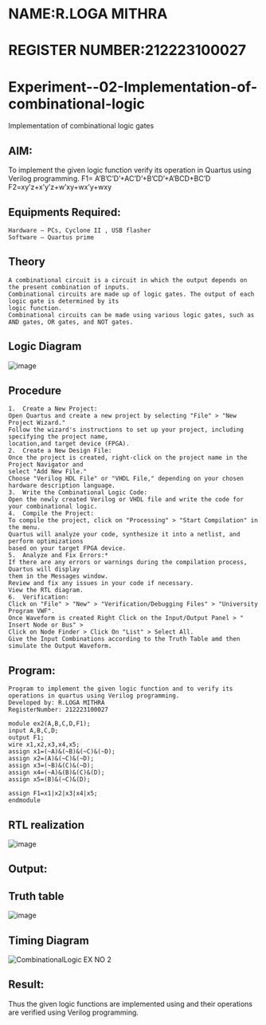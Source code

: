 # NAME:R.LOGA MITHRA
# REGISTER NUMBER:212223100027

# Experiment--02-Implementation-of-combinational-logic
Implementation of combinational logic gates
 
## AIM:
To implement the given logic function verify its operation in Quartus using Verilog programming.
 F1= A’B’C’D’+AC’D’+B’CD’+A’BCD+BC’D
F2=xy’z+x’y’z+w’xy+wx’y+wxy

 
## Equipments Required:
```
Hardware – PCs, Cyclone II , USB flasher
Software – Quartus prime
```

## Theory
```
A combinational circuit is a circuit in which the output depends on the present combination of inputs.
Combinational circuits are made up of logic gates. The output of each logic gate is determined by its
logic function.
Combinational circuits can be made using various logic gates, such as AND gates, OR gates, and NOT gates.
```

## Logic Diagram

![image](https://github.com/mithra916/Experiment--02-Implementation-of-combinational-logic-/assets/149986612/f08c44e8-5926-44c2-9989-aba13769971a)

## Procedure
```
1.	Create a New Project:
Open Quartus and create a new project by selecting "File" > "New Project Wizard."
Follow the wizard's instructions to set up your project, including specifying the project name,
location,and target device (FPGA).
2.	Create a New Design File:
Once the project is created, right-click on the project name in the Project Navigator and
select "Add New File."
Choose "Verilog HDL File" or "VHDL File," depending on your chosen hardware description language.
3.	Write the Combinational Logic Code:
Open the newly created Verilog or VHDL file and write the code for your combinational logic.
4.	Compile the Project:
To compile the project, click on "Processing" > "Start Compilation" in the menu.
Quartus will analyze your code, synthesize it into a netlist, and perform optimizations
based on your target FPGA device.
5.	Analyze and Fix Errors:*
If there are any errors or warnings during the compilation process, Quartus will display
them in the Messages window.
Review and fix any issues in your code if necessary.
View the RTL diagram.
6.	Verification:
Click on "File" > "New" > "Verification/Debugging Files" > "University Program VWF".
Once Waveform is created Right Click on the Input/Output Panel > " Insert Node or Bus" >
Click on Node Finder > Click On "List" > Select All.
Give the Input Combinations according to the Truth Table amd then simulate the Output Waveform.

```
## Program:
```
Program to implement the given logic function and to verify its operations in quartus using Verilog programming.
Developed by: R.LOGA MITHRA
RegisterNumber: 212223100027

module ex2(A,B,C,D,F1);
input A,B,C,D;
output F1;
wire x1,x2,x3,x4,x5;
assign x1=(~A)&(~B)&(~C)&(~D);
assign x2=(A)&(~C)&(~D);
assign x3=(~B)&(C)&(~D);
assign x4=(~A)&(B)&(C)&(D);
assign x5=(B)&(~C)&(D);

assign F1=x1|x2|x3|x4|x5;
endmodule
```
## RTL realization

![image](https://github.com/mithra916/Experiment--02-Implementation-of-combinational-logic-/assets/149986612/965f5572-9e85-4c5f-b6cc-44dbdba69461)

## Output:
## Truth table

![image](https://github.com/mithra916/Experiment--02-Implementation-of-combinational-logic-/assets/149986612/f835e630-bd71-4bcc-ac8b-5afd35348e7c)

## Timing Diagram

![CombinationalLogic EX NO 2](https://github.com/mithra916/Experiment--02-Implementation-of-combinational-logic-/assets/149986612/65b33bd2-d441-424e-a1f2-9f0ad0f5f195)

## Result:
Thus the given logic functions are implemented using  and their operations are verified using Verilog programming.
